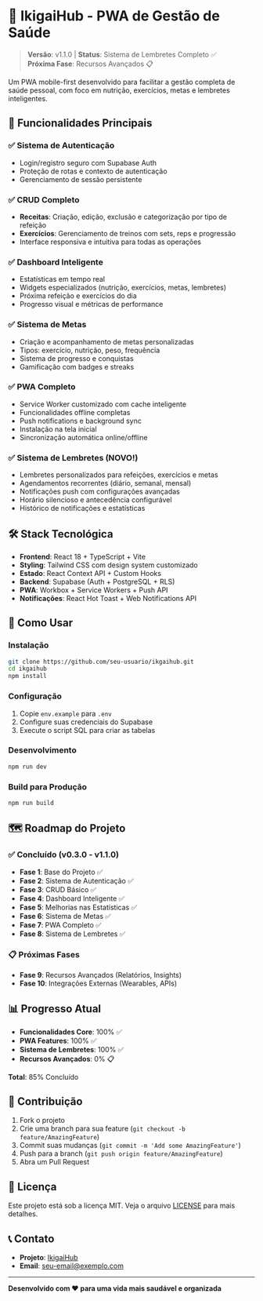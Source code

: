 # 🎯 IkigaiHub - PWA de Gestão de Saúde

> **Versão**: v1.1.0 | **Status**: Sistema de Lembretes Completo ✅  
> **Próxima Fase**: Recursos Avançados 📋

Um PWA mobile-first desenvolvido para facilitar a gestão completa de saúde pessoal, com foco em nutrição, exercícios, metas e lembretes inteligentes.

## 🚀 **Funcionalidades Principais**

### ✅ **Sistema de Autenticação**
- Login/registro seguro com Supabase Auth
- Proteção de rotas e contexto de autenticação
- Gerenciamento de sessão persistente

### ✅ **CRUD Completo**
- **Receitas**: Criação, edição, exclusão e categorização por tipo de refeição
- **Exercícios**: Gerenciamento de treinos com sets, reps e progressão
- Interface responsiva e intuitiva para todas as operações

### ✅ **Dashboard Inteligente**
- Estatísticas em tempo real
- Widgets especializados (nutrição, exercícios, metas, lembretes)
- Próxima refeição e exercícios do dia
- Progresso visual e métricas de performance

### ✅ **Sistema de Metas**
- Criação e acompanhamento de metas personalizadas
- Tipos: exercício, nutrição, peso, frequência
- Sistema de progresso e conquistas
- Gamificação com badges e streaks

### ✅ **PWA Completo**
- Service Worker customizado com cache inteligente
- Funcionalidades offline completas
- Push notifications e background sync
- Instalação na tela inicial
- Sincronização automática online/offline

### ✅ **Sistema de Lembretes** (NOVO!)
- Lembretes personalizados para refeições, exercícios e metas
- Agendamentos recorrentes (diário, semanal, mensal)
- Notificações push com configurações avançadas
- Horário silencioso e antecedência configurável
- Histórico de notificações e estatísticas

## 🛠️ **Stack Tecnológica**

- **Frontend**: React 18 + TypeScript + Vite
- **Styling**: Tailwind CSS com design system customizado
- **Estado**: React Context API + Custom Hooks
- **Backend**: Supabase (Auth + PostgreSQL + RLS)
- **PWA**: Workbox + Service Workers + Push API
- **Notificações**: React Hot Toast + Web Notifications API

## 📱 **Como Usar**

### **Instalação**
```bash
git clone https://github.com/seu-usuario/ikgaihub.git
cd ikgaihub
npm install
```

### **Configuração**
1. Copie `env.example` para `.env`
2. Configure suas credenciais do Supabase
3. Execute o script SQL para criar as tabelas

### **Desenvolvimento**
```bash
npm run dev
```

### **Build para Produção**
```bash
npm run build
```

## 🗺️ **Roadmap do Projeto**

### **✅ Concluído (v0.3.0 - v1.1.0)**
- **Fase 1**: Base do Projeto ✅
- **Fase 2**: Sistema de Autenticação ✅
- **Fase 3**: CRUD Básico ✅
- **Fase 4**: Dashboard Inteligente ✅
- **Fase 5**: Melhorias nas Estatísticas ✅
- **Fase 6**: Sistema de Metas ✅
- **Fase 7**: PWA Completo ✅
- **Fase 8**: Sistema de Lembretes ✅

### **📋 Próximas Fases**
- **Fase 9**: Recursos Avançados (Relatórios, Insights)
- **Fase 10**: Integrações Externas (Wearables, APIs)

## 📊 **Progresso Atual**

- **Funcionalidades Core**: 100% ✅
- **PWA Features**: 100% ✅
- **Sistema de Lembretes**: 100% ✅
- **Recursos Avançados**: 0% 📋

**Total**: 85% Concluído

## 🤝 **Contribuição**

1. Fork o projeto
2. Crie uma branch para sua feature (`git checkout -b feature/AmazingFeature`)
3. Commit suas mudanças (`git commit -m 'Add some AmazingFeature'`)
4. Push para a branch (`git push origin feature/AmazingFeature`)
5. Abra um Pull Request

## 📄 **Licença**

Este projeto está sob a licença MIT. Veja o arquivo [LICENSE](LICENSE) para mais detalhes.

## 📞 **Contato**

- **Projeto**: [IkigaiHub](https://github.com/seu-usuario/ikgaihub)
- **Email**: seu-email@exemplo.com

---

**Desenvolvido com ❤️ para uma vida mais saudável e organizada** 